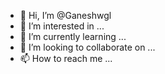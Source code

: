 - 👋 Hi, I’m @Ganeshwgl
- 👀 I’m interested in ...
- 🌱 I’m currently learning ...
- 💞️ I’m looking to collaborate on ...
- 📫 How to reach me ...

<!---
Ganeshwgl/Ganeshwgl is a ✨ special ✨ repository because its `README.md` (this file) appears on your GitHub profile.
You can click the Preview link to take a look at your changes.
--->

